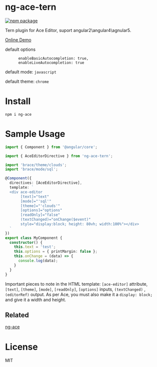# ng-ace-tern

[![npm package](https://img.shields.io/npm/v/ng-ace-tern.svg)](https://www.npmjs.org/package/ng-ace-tern)

Tern plugin for Ace Editor, suport angular2\angular4\agnular5. 

[Online Demo](http://giscafer.github.io/ng-ace-tern/)


default options

```
      enableBasicAutocompletion: true,
      enableLiveAutocompletion: true
```

default mode: `javascript`

default theme: `chrome`


# Install

`npm i ng-ace`

# Sample Usage

```ts
import { Component } from '@angular/core';

import { AceEditorDirective } from 'ng-ace-tern';

import 'brace/theme/clouds';
import 'brace/mode/sql';

@Component({
  directives: [AceEditorDirective],
  template: `
  <div ace-editor
       [text]="text"
       [mode]="'sql'"
       [theme]="'clouds'"
       [options]="options"
       [readOnly]="false"
       (textChanged)="onChange($event)"
       style="display:block; height: 80vh; width:100%"></div>
  `
})
export class MyComponent {
  constructor() {
    this.text = 'test';
    this.options = { printMargin: false };
    this.onChange = (data) => {
      console.log(data);
    }
  }
}
```
Important pieces to note in the HTML template: `[ace-editor]` attribute, `[text]`, `[theme]`, `[mode]`, `[readOnly]`, `[options]` inputs, `(textChanged)` ,`(editorRef)` output. As per Ace, you must also make it a `display: block;` and give it a width and height.


## Related

[ng-ace](https://github.com/giscafer/ng-ace)

# License 

MIT
